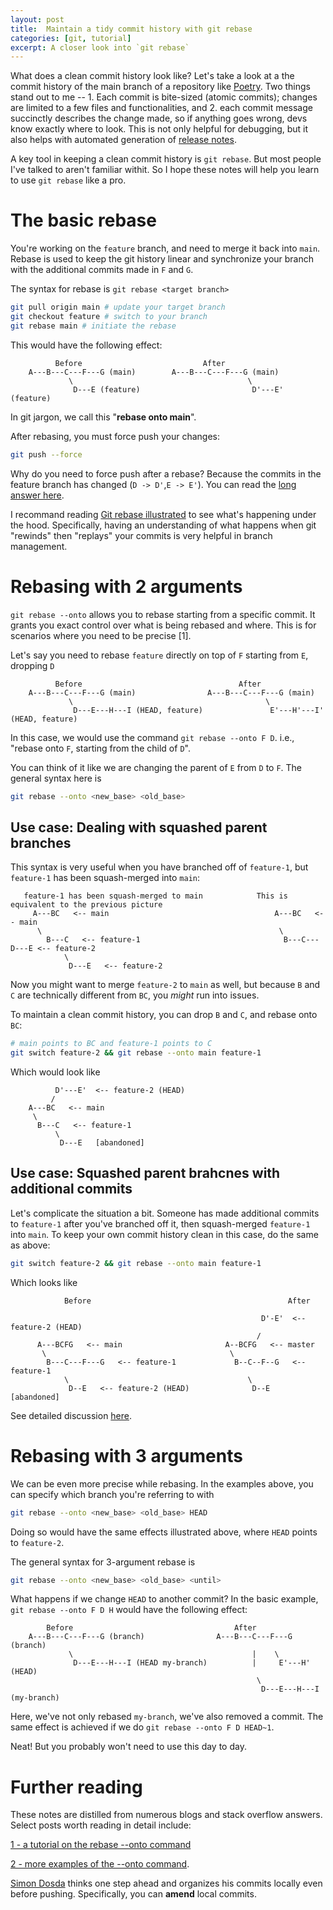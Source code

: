 ```yaml
---
layout: post
title:  Maintain a tidy commit history with git rebase
categories: [git, tutorial]
excerpt: A closer look into `git rebase`
---
```


What does a clean commit history look like? Let's take a look at a the commit history of the main branch of a repository like [Poetry](https://github.com/python-poetry/poetry/commits/main/). Two things stand out to me -- 1. Each commit is bite-sized (atomic commits); changes are limited to a few files and functionalities, and 2. each commit message succinctly describes the change made, so if anything goes wrong, devs know exactly where to look. This is not only helpful for debugging, but it also helps with automated generation of [release notes](https://github.com/python-poetry/poetry/releases/tag/2.1.1).

A key tool in keeping a clean commit history is `git rebase`. But most people I've talked to aren't familiar withit. So I hope these notes will help you learn to use `git rebase` like a pro. 



# The basic rebase
You're working on the `feature` branch, and need to merge it back into `main`. Rebase is used to keep the git history linear and synchronize your branch with the additional commits made in `F` and `G`.

The syntax for rebase is `git rebase <target branch>`

```bash
git pull origin main # update your target branch
git checkout feature # switch to your branch
git rebase main # initiate the rebase
```

This would have the following effect:
```
          Before                           After
    A---B---C---F---G (main)        A---B---C---F---G (main)
             \                                       \
              D---E (feature)                         D'---E' (feature)
```
In git jargon, we call this "__rebase onto main__".

After rebasing, you must force push your changes:
```bash
git push --force
```

Why do you need to force push after a rebase? Because the commits in the feature branch has changed (`D -> D'`,`E -> E'`). You can read the [long answer here](https://stackoverflow.com/questions/77029078/why-do-i-need-a-force-push-after-a-rebase).

I recommand reading [Git rebase illustrated](https://dev.to/joemsak/git-rebase-explained-and-eventually-illustrated-5hlb) to see what's happening under the hood. Specifically, having an understanding of what happens when git "rewinds" then "replays" your commits is very helpful in branch management.

# Rebasing with 2 arguments
`git rebase --onto` allows you to rebase starting from a specific commit. It grants you exact control over what is being rebased and where. This is for scenarios where you need to be precise [1].


Let's say you need to rebase `feature` directly on top of `F` starting from `E`, dropping `D`
```
          Before                                   After
    A---B---C---F---G (main)                A---B---C---F---G (main)
             \                                           \
              D---E---H---I (HEAD, feature)               E'---H'---I' (HEAD, feature)
```
In this case, we would use the command `git rebase --onto F D`. i.e., "rebase onto `F`, starting from the child of `D`".

You can think of it like we are changing the parent of `E` from `D` to `F`. The general syntax here is
```bash
git rebase --onto <new_base> <old_base>
```

## Use case: Dealing with squashed parent branches
This syntax is very useful when you have branched off of `feature-1`, but `feature-1` has been squash-merged into `main`:

```
   feature-1 has been squash-merged to main            This is equivalent to the previous picture
     A---BC   <-- main                                     A---BC   <-- main
      \                                                     \
        B---C   <-- feature-1                                B---C---D---E <-- feature-2
            \                                     
             D---E   <-- feature-2                                     
```

Now you might want to merge `feature-2` to `main` as well, but because `B` and `C` are technically different from `BC`, you _might_ run into issues.

To maintain a clean commit history, you can drop `B` and `C`, and rebase onto `BC`:
```bash
# main points to BC and feature-1 points to C
git switch feature-2 && git rebase --onto main feature-1
```
Which would look like
```
          D'---E'  <-- feature-2 (HEAD)
         /
    A---BC   <-- main
     \
      B---C   <-- feature-1
          \
           D---E   [abandoned]
```

## Use case: Squashed parent brahcnes with additional commits
Let's complicate the situation a bit. Someone has made additional commits to `feature-1` after you've branched off it, then squash-merged `feature-1` into `main`. To keep your own commit history clean in this case, do the same as above:
```bash
git switch feature-2 && git rebase --onto main feature-1
```
Which looks like
```
            Before                                            After

                                                        D'-E'  <-- feature-2 (HEAD)
                                                       /
      A---BCFG   <-- main                       A--BCFG   <-- master
       \                                         \
        B---C---F---G   <-- feature-1             B--C--F--G   <-- feature-1
            \                                        \
             D--E   <-- feature-2 (HEAD)              D--E   [abandoned]
```

See detailed discussion [here](https://stackoverflow.com/questions/63218716/branching-off-of-squashed-branches).

# Rebasing with 3 arguments
We can be even more precise while rebasing. In the examples above, you can specify which branch you're referring to with
```bash
git rebase --onto <new_base> <old_base> HEAD
```
Doing so would have the same effects illustrated above, where `HEAD` points to `feature-2`.

The general syntax for 3-argument rebase is
```bash
git rebase --onto <new_base> <old_base> <until>
```

What happens if we change `HEAD` to another commit? In the basic example, `git rebase --onto F D H` would have the following effect:
```
        Before                                    After
    A---B---C---F---G (branch)                A---B---C---F---G (branch)
             \                                        |    \
              D---E---H---I (HEAD my-branch)          |     E'---H' (HEAD)
                                                       \
                                                        D---E---H---I (my-branch)
```
Here, we've not only rebased `my-branch`, we've also removed a commit. The same effect is achieved if we do `git rebase --onto F D HEAD~1`.

Neat! But you probably won't need to use this day to day.


# Further reading
These notes are distilled from numerous blogs and stack overflow answers. Select posts worth reading in detail include:

[1 - a tutorial on the rebase --onto command](https://stackoverflow.com/questions/29914052/how-to-git-rebase-a-branch-with-the-onto-command#:~:text=The%20Precise:%20git%20rebase%20%2D%2D,it%20contains%20some%20incompatible%20changes.&text=In%20this%20case%2C%20we%20would,.&text=In%20this%20example%2C%20in%20order,the%20old%20parent%20was%20E%20.)

[2 - more examples of the --onto command](https://womanonrails.com/git-rebase-onto#:~:text=In%20case%20of%20git%20rebase,(all%20valid%20commits)%20too).

[Simon Dosda](https://simondosda.github.io/posts/2022-01-03-git-rebase-workflow.html) thinks one step ahead and organizes his commits locally even before pushing. Specifically, you can __amend__ local commits.